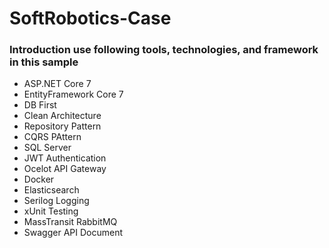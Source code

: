 # SoftRobotics-Case
### Introduction use following tools, technologies, and framework in this sample

* ASP.NET Core 7
* EntityFramework Core 7
* DB First
* Clean Architecture
* Repository Pattern
* CQRS PAttern
* SQL Server
* JWT Authentication
* Ocelot API Gateway
* Docker
* Elasticsearch
* Serilog Logging
* xUnit Testing
* MassTransit RabbitMQ
* Swagger API Document